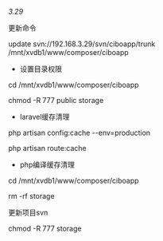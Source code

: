 _3.29_

更新命令

update svn://192.168.3.29/svn/ciboapp/trunk /mnt/xvdb1/www/composer/ciboapp



* 设置目录权限

cd /mnt/xvdb1/www/composer/ciboapp

chmod -R 777 public storage

* laravel缓存清理

php artisan config:cache  --env=production

php artisan route:cache

* php编译缓存清理

cd /mnt/xvdb1/www/composer/ciboapp

rm -rf storage

更新项目svn

chmod -R 777 storage

